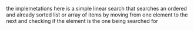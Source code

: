 the implemetations here is a simple linear search
that searches an ordered and already sorted list or array of items by moving
from one element to the next and checking if the element is the one being searched for
